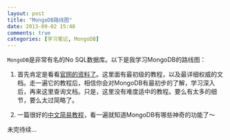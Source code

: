 ```yaml
---
layout: post
title: "MongoDB路线图"
date: 2013-09-02 15:48
comments: true
categories: [学习笔记, MongoDB]
---
```

`MongoDB`是非常有名的No SQL数据库。以下是我学习MongoDB的路线图：

<!--more-->

1. 首先肯定是看看[官网的资料了](http://www.mongodb.org/)。这里面有最初级的教程，以及最详细权威的文档。走一遍它的教程后，相信你会对MongoDB有最初步的了解，学习深入后，再来这里查询文档。只是，这里没有难度适中的教程。要么有太多的细节，要么太过简略了。

2. 一篇很好的[中文简易教程](http://www.eduyo.com/database/nosql/805.html)，看一遍就知道MongoDB有哪些神奇的功能了～

未完待续...


